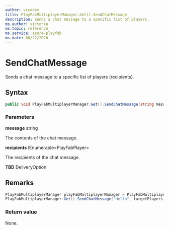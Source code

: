 ```yaml
---
author: vicodex
title: PlayFabMultiplayerManager.Get().SendChatMessage
description: Sends a chat message to a specific list of players.
ms.author: victorku
ms.topic: reference
ms.service: azure-playfab
ms.date: 06/22/2020
---
```


# SendChatMessage

Sends a chat message to a specific list of players (recipients).

## Syntax

```csharp
public void PlayFabMultiplayerManager.Get().SendChatMessage(string message, IEnumerable<PlayFabPlayer> recipients, DeliveryOption TBD);
```

### Parameters

**message**  string

The contents of the chat message.

**recipients** IEnumerable\<PlayFabPlayer>

The recipients of the chat message.

**TBD** DeliveryOption

## Remarks

```csharp
PlayFabMultiplayerManager playFabMultiplayerManager = PlayFabMultiplayerManager.Get();
PlayFabMultiplayerManager.Get().SendChatMessage("Hello", targetPlayers, DeliveryOption.Guaranteed);
```

### Return value

None.
